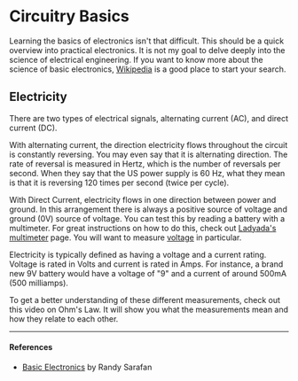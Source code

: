 <!--
Title: Circuitry Basics
Summary: This document was used to promote the event on the blog.
Author: G. L. Clark, II
Date Created: February 16, 11:15
Date Modified:{{ file.mtime }}
Filename: circuitry-basics.md
-->

# Circuitry Basics

Learning the basics of electronics isn't that difficult. This should be a quick overview into practical electronics. It is not my goal to delve deeply into the science of electrical engineering. If you want to know more about the science of basic electronics, [Wikipedia](https://en.wikipedia.org/wiki/Electronics) is a good place to start your search.

## Electricity

There are two types of electrical signals, alternating current (AC), and direct current (DC).

With alternating current, the direction electricity flows throughout the circuit is constantly reversing. You may even say that it is alternating direction. The rate of reversal is measured in Hertz, which is the number of reversals per second. When they say that the US power supply is 60 Hz, what they mean is that it is reversing 120 times per second (twice per cycle).

With Direct Current, electricity flows in one direction between power and ground. In this arrangement there is always a positive source of voltage and ground (0V) source of voltage. You can test this by reading a battery with a multimeter. For great instructions on how to do this, check out [Ladyada's multimeter](http://www.ladyada.net/learn/multimeter) page. You will want to measure [voltage](http://www.ladyada.net/learn/multimeter/voltage.html) in particular.

Electricity is typically defined as having a voltage and a current rating. Voltage is rated in Volts and current is rated in Amps. For instance, a brand new 9V battery would have a voltage of "9" and a current of around 500mA (500 milliamps).

To get a better understanding of these different measurements, check out this video on Ohm's Law. It will show you what the measurements mean and how they relate to each other.

---

#### References

- [Basic Electronics](http://www.instructables.com/id/Basic-Electronics/?ALLSTEPS) by 
Randy Sarafan

